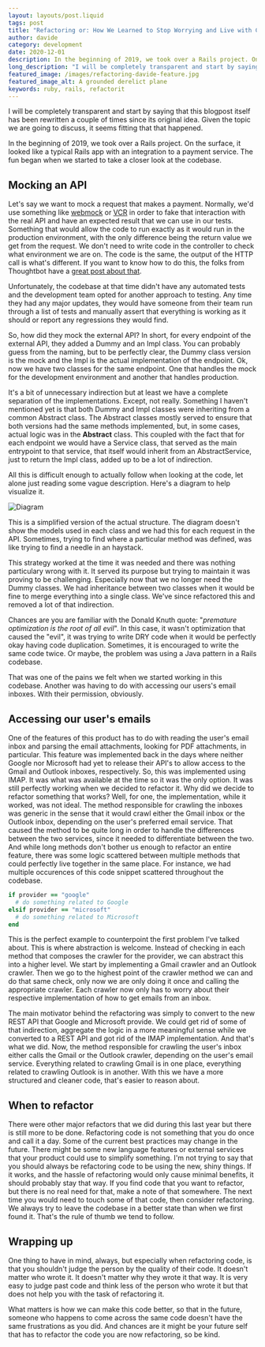 ```yaml
---
layout: layouts/post.liquid
tags: post
title: "Refactoring or: How We Learned to Stop Worrying and Live with Chaos"
author: davide
category: development
date: 2020-12-01
description: In the beginning of 2019, we took over a Rails project. On the surface, it looked like a typical Rails app with an integration to a payment service. The fun began when we started to take a closer look at the codebase.
long_description: "I will be completely transparent and start by saying that this blogpost itself has been rewritten a couple of times since its original idea. Given the topic we are going to discuss, it seems fitting that that happened. In the beginning of 2019, we took over a Rails project. On the surface, it looked like a typical Rails app with an integration to a payment service. The fun began when we started to take a closer look at the codebase."
featured_image: /images/refactoring-davide-feature.jpg
featured_image_alt: A grounded derelict plane
keywords: ruby, rails, refactorit
---
```


I will be completely transparent and start by saying that this blogpost itself has been rewritten a couple of times since its original idea. Given the topic we are going to discuss, it seems fitting that that happened.

In the beginning of 2019, we took over a Rails project. On the surface, it looked like a typical Rails app with an integration to a payment service. The fun began when we started to take a closer look at the codebase.

## Mocking an API

Let's say we want to mock a request that makes a payment. Normally, we'd use something like [webmock](https://github.com/bblimke/webmock) or [VCR](https://github.com/vcr/vcr) in order to fake that interaction with the real API and have an expected result that we can use in our tests. Something that would allow the code to run exactly as it would run in the production environment, with the only difference being the return value we get from the request. We don't need to write code in the controller to check what environment we are on. The code is the same, the output of the HTTP call is what's different. If you want to know how to do this, the folks from Thoughtbot have a [great post about that](https://thoughtbot.com/blog/how-to-stub-external-services-in-tests).

Unfortunately, the codebase at that time didn't have any automated tests and the development team opted for another approach to testing. Any time they had any major updates, they would have someone from their team run through a list of tests and manually assert that everything is working as it should or report any regressions they would find.

So, how did they mock the external API? In short, for every endpoint of the external API, they added a Dummy and an Impl class. You can probably guess from the naming, but to be perfectly clear, the Dummy class version is the mock and the Impl is the actual implementation of the endpoint. Ok, now we have two classes for the same endpoint. One that handles the mock for the development environment and another that handles production.

It's a bit of unnecessary indirection but at least we have a complete separation of the implementations. Except, not really. Something I haven't mentioned yet is that both Dummy and Impl classes were inheriting from a common Abstract class. The Abstract classes mostly served to ensure that both versions had the same methods implemented, but, in some cases, actual logic was in the **Abstract** class. This coupled with the fact that for each endpoint we would have a Service class, that served as the main entrypoint to that service, that itself would inherit from an AbstractService, just to return the Impl class, added up to be a lot of indirection.

All this is difficult enough to actually follow when looking at the code, let alone just reading some vague description. Here's a diagram to help visualize it.

![Diagram](/images/refactoring-live-with-chaos-diagram.png)

This is a simplified version of the actual structure. The diagram doesn't show the models used in each class and we had this for each request in the API. Sometimes, trying to find where a particular method was defined, was like trying to find a needle in an haystack.

This strategy worked at the time it was needed and there was nothing particulary wrong with it. It served its purpose but trying to maintain it was proving to be challenging. Especially now that we no longer need the Dummy classes. We had inheritance between two classes when it would be fine to merge everything into a single class. We've since refactored this and removed a lot of that indirection.

Chances are you are familiar with the Donald Knuth quote: "*premature optimization is the root of all evil*". In this case, it wasn't optimization that caused the "evil", it was trying to write DRY code when it would be perfectly okay having code duplication. Sometimes, it is encouraged to write the same code twice. Or maybe, the problem was using a Java pattern in a Rails codebase.

That was one of the pains we felt when we started working in this codebase. Another was having to do with accessing our users's email inboxes. With their permission, obviously.

## Accessing our user's emails

One of the features of this product has to do with reading the user's email inbox and parsing the email attachments, looking for PDF attachments, in particular. This feature was implemented back in the days where neither Google nor Microsoft had yet to release their API's to allow access to the Gmail and Outlook inboxes, respectively. So, this was implemented using IMAP. It was what was available at the time so it was the only option. It was still perfectly working when we decided to refactor it. Why did we decide to refactor something that works? Well, for one, the implementation, while it worked, was not ideal. The method responsible for crawling the inboxes was generic in the sense that it would crawl either the Gmail inbox or the Outlook inbox, depending on the user's preferred email service. That caused the method to be quite long in order to handle the differences between the two services, since it needed to differentiate between the two. And while long methods don't bother us enough to refactor an entire feature, there was some logic scattered between multiple methods that could perfectly live together in the same place. For instance, we had multiple occurences of this code snippet scattered throughout the codebase.

```ruby
if provider == "google"
  # do something related to Google
elsif provider == "microsoft"
  # do something related to Microsoft
end
```

This is the perfect example to counterpoint the first problem I've talked about. This is where abstraction is welcome. Instead of checking in each method that composes the crawler for the provider, we can abstract this into a higher level. We start by implementing a Gmail crawler and an Outlook crawler. Then we go to the highest point of the crawler method we can and do that same check, only now we are only doing it once and calling the appropriate crawler. Each crawler now only has to worry about their respective implementation of how to get emails from an inbox.

The main motivator behind the refactoring was simply to convert to the new REST API that Google and Microsoft provide. We could get rid of some of that indirection, aggregate the logic in a more meaningful sense while we converted to a REST API and got rid of the IMAP implementation. And that's what we did. Now, the method responsible for crawling the user's inbox either calls the Gmail or the Outlook crawler, depending on the user's email service. Everything related to crawling Gmail is in one place, everything related to crawling Outlook is in another. With this we have a more structured and cleaner code, that's easier to reason about.

## When to refactor

There were other major refactors that we did during this last year but there is still more to be done. Refactoring code is not something that you do once and call it a day. Some of the current best practices may change in the future. There might be some new language features or external services that your product could use to simplify something. I'm not trying to say that you should always be refactoring code to be using the new, shiny things. If it works, and the hassle of refactoring would only cause minimal benefits, it should probably stay that way. If you find code that you want to refactor, but there is no real need for that, make a note of that somewhere. The next time you would need to touch some of that code, then consider refactoring. We always try to leave the codebase in a better state than when we first found it. That's the rule of thumb we tend to follow.

## Wrapping up

One thing to have in mind, always, but especially when refactoring code, is that you shouldn't judge the person by the quality of their code. It doesn't matter who wrote it. It doesn't matter why they wrote it that way. It is very easy to judge past code and think less of the person who wrote it but that does not help you with the task of refactoring it.

What matters is how we can make this code better, so that in the future, someone who happens to come across the same code doesn't have the same frustrations as you did. And chances are it might be your future self that has to refactor the code you are now refactoring, so be kind.
